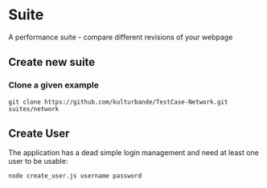 # Suite

A performance suite - compare different revisions of your webpage

## Create new suite

### Clone a given example

```
git clone https://github.com/kulturbande/TestCase-Network.git suites/network
```

## Create User

The application has a dead simple login management and need at least one user to be usable:

```
node create_user.js username password
```
